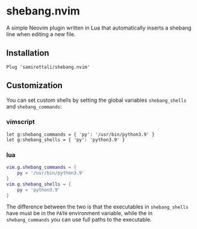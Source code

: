 # shebang.nvim

A simple Neovim plugin written in Lua that automatically inserts a shebang line
when editing a new file.

## Installation

```VimL
Plug 'samirettali/shebang.nvim'
```

## Customization

You can set custom shells by setting the global variables `shebang_shells` and
`shebang_commands`:

### vimscript
```VimL
let g:shebang_commands = { 'py': '/usr/bin/python3.9' }
let g:shebang_shells = { 'py': 'python3.9' }
```

### lua
```lua
vim.g.shebang_commands = {
    py = '/usr/bin/python3.9'
}
vim.g.shebang_shells = {
    py = 'python3.9'
}
```

The difference between the two is that the executables in `shebang_shells` have
must be in the `PATH` environment variable, while the in `shebang_commands` you
can use full paths to the executable.
